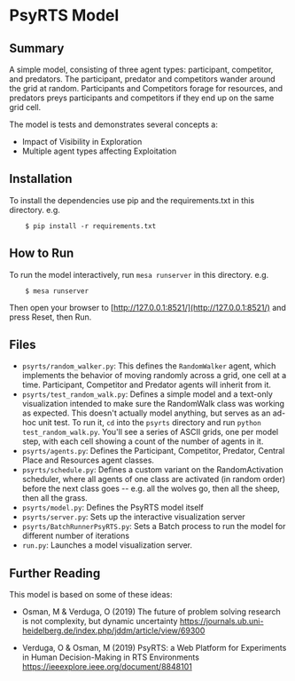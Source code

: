 # PsyRTS Model

## Summary

A simple model, consisting of three agent types: participant, competitor, and predators. The participant, predator and competitors wander around the grid at random. Participants and Competitors forage for resources, and predators preys participants and competitors if they end up on the same grid cell.


The model is tests and demonstrates several concepts a:
 -  Impact of Visibility in Exploration
 -  Multiple agent types affecting Exploitation
 
## Installation

To install the dependencies use pip and the requirements.txt in this directory. e.g.

```
    $ pip install -r requirements.txt
```

## How to Run

To run the model interactively, run ``mesa runserver`` in this directory. e.g.

```
    $ mesa runserver
```

Then open your browser to [http://127.0.0.1:8521/](http://127.0.0.1:8521/) and press Reset, then Run.

## Files

* ``psyrts/random_walker.py``: This defines the ``RandomWalker`` agent, which implements the behavior of moving randomly across a grid, one cell at a time. Participant, Competitor and Predator agents will inherit from it.
* ``psyrts/test_random_walk.py``: Defines a simple model and a text-only visualization intended to make sure the RandomWalk class was working as expected. This doesn't actually model anything, but serves as an ad-hoc unit test. To run it, ``cd`` into the ``psyrts`` directory and run ``python test_random_walk.py``. You'll see a series of ASCII grids, one per model step, with each cell showing a count of the number of agents in it.
* ``psyrts/agents.py``: Defines the Participant, Competitor, Predator, Central Place and Resources agent classes.
* ``psyrts/schedule.py``: Defines a custom variant on the RandomActivation scheduler, where all agents of one class are activated (in random order) before the next class goes -- e.g. all the wolves go, then all the sheep, then all the grass.
* ``psyrts/model.py``: Defines the PsyRTS model itself
* ``psyrts/server.py``: Sets up the interactive visualization server
* ``psyrts/BatchRunnerPsyRTS.py``: Sets a Batch process to run the model for different number of iterations
* ``run.py``: Launches a model visualization server.

## Further Reading

This model is based on some of these ideas:

 * Osman, M & Verduga, O (2019) The future of problem solving research is not complexity, but dynamic uncertainty https://journals.ub.uni-heidelberg.de/index.php/jddm/article/view/69300
  
 * Verduga, O & Osman, M (2019) PsyRTS: a Web Platform for Experiments in Human Decision-Making in RTS Environments https://ieeexplore.ieee.org/document/8848101

